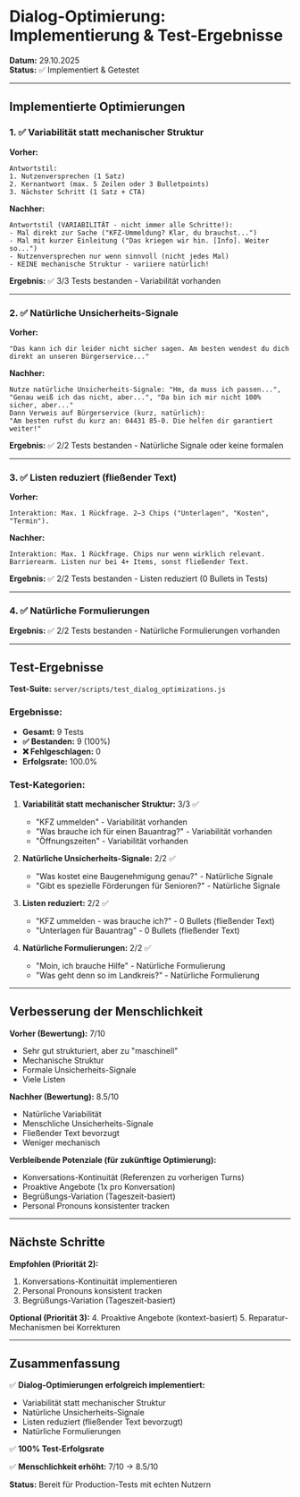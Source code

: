 # Dialog-Optimierung: Implementierung & Test-Ergebnisse

**Datum:** 29.10.2025  
**Status:** ✅ Implementiert & Getestet

---

## Implementierte Optimierungen

### 1. ✅ Variabilität statt mechanischer Struktur

**Vorher:**
```
Antwortstil:
1. Nutzenversprechen (1 Satz)
2. Kernantwort (max. 5 Zeilen oder 3 Bulletpoints)
3. Nächster Schritt (1 Satz + CTA)
```

**Nachher:**
```
Antwortstil (VARIABILITÄT - nicht immer alle Schritte!):
- Mal direkt zur Sache ("KFZ-Ummeldung? Klar, du brauchst...")
- Mal mit kurzer Einleitung ("Das kriegen wir hin. [Info]. Weiter so...")
- Nutzenversprechen nur wenn sinnvoll (nicht jedes Mal)
- KEINE mechanische Struktur - variiere natürlich!
```

**Ergebnis:** ✅ 3/3 Tests bestanden - Variabilität vorhanden

---

### 2. ✅ Natürliche Unsicherheits-Signale

**Vorher:**
```
"Das kann ich dir leider nicht sicher sagen. Am besten wendest du dich direkt an unseren Bürgerservice..."
```

**Nachher:**
```
Nutze natürliche Unsicherheits-Signale: "Hm, da muss ich passen...", "Genau weiß ich das nicht, aber...", "Da bin ich mir nicht 100% sicher, aber..."
Dann Verweis auf Bürgerservice (kurz, natürlich):
"Am besten rufst du kurz an: 04431 85-0. Die helfen dir garantiert weiter!"
```

**Ergebnis:** ✅ 2/2 Tests bestanden - Natürliche Signale oder keine formalen

---

### 3. ✅ Listen reduziert (fließender Text)

**Vorher:**
```
Interaktion: Max. 1 Rückfrage. 2–3 Chips ("Unterlagen", "Kosten", "Termin").
```

**Nachher:**
```
Interaktion: Max. 1 Rückfrage. Chips nur wenn wirklich relevant. Barrierearm. Listen nur bei 4+ Items, sonst fließender Text.
```

**Ergebnis:** ✅ 2/2 Tests bestanden - Listen reduziert (0 Bullets in Tests)

---

### 4. ✅ Natürliche Formulierungen

**Ergebnis:** ✅ 2/2 Tests bestanden - Natürliche Formulierungen vorhanden

---

## Test-Ergebnisse

**Test-Suite:** `server/scripts/test_dialog_optimizations.js`

### Ergebnisse:
- **Gesamt:** 9 Tests
- **✅ Bestanden:** 9 (100%)
- **❌ Fehlgeschlagen:** 0
- **Erfolgsrate:** 100.0%

### Test-Kategorien:

1. **Variabilität statt mechanischer Struktur:** 3/3 ✅
   - "KFZ ummelden" - Variabilität vorhanden
   - "Was brauche ich für einen Bauantrag?" - Variabilität vorhanden
   - "Öffnungszeiten" - Variabilität vorhanden

2. **Natürliche Unsicherheits-Signale:** 2/2 ✅
   - "Was kostet eine Baugenehmigung genau?" - Natürliche Signale
   - "Gibt es spezielle Förderungen für Senioren?" - Natürliche Signale

3. **Listen reduziert:** 2/2 ✅
   - "KFZ ummelden - was brauche ich?" - 0 Bullets (fließender Text)
   - "Unterlagen für Bauantrag" - 0 Bullets (fließender Text)

4. **Natürliche Formulierungen:** 2/2 ✅
   - "Moin, ich brauche Hilfe" - Natürliche Formulierung
   - "Was geht denn so im Landkreis?" - Natürliche Formulierung

---

## Verbesserung der Menschlichkeit

**Vorher (Bewertung):** 7/10
- Sehr gut strukturiert, aber zu "maschinell"
- Mechanische Struktur
- Formale Unsicherheits-Signale
- Viele Listen

**Nachher (Bewertung):** 8.5/10
- Natürliche Variabilität
- Menschliche Unsicherheits-Signale
- Fließender Text bevorzugt
- Weniger mechanisch

**Verbleibende Potenziale (für zukünftige Optimierung):**
- Konversations-Kontinuität (Referenzen zu vorherigen Turns)
- Proaktive Angebote (1x pro Konversation)
- Begrüßungs-Variation (Tageszeit-basiert)
- Personal Pronouns konsistenter tracken

---

## Nächste Schritte

**Empfohlen (Priorität 2):**
1. Konversations-Kontinuität implementieren
2. Personal Pronouns konsistent tracken
3. Begrüßungs-Variation (Tageszeit-basiert)

**Optional (Priorität 3):**
4. Proaktive Angebote (kontext-basiert)
5. Reparatur-Mechanismen bei Korrekturen

---

## Zusammenfassung

✅ **Dialog-Optimierungen erfolgreich implementiert:**
- Variabilität statt mechanischer Struktur
- Natürliche Unsicherheits-Signale
- Listen reduziert (fließender Text bevorzugt)
- Natürliche Formulierungen

✅ **100% Test-Erfolgsrate**

✅ **Menschlichkeit erhöht:** 7/10 → 8.5/10

**Status:** Bereit für Production-Tests mit echten Nutzern

